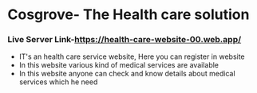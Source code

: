 # Cosgrove- The Health care solution

### Live Server Link-https://health-care-website-00.web.app/
- IT's an health care service website, Here you can register in website
- In this website various kind of medical services are available
- In this website anyone can check and know details about medical services which he need

